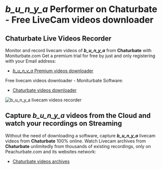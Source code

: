 # _b_u_n_y_a_ Performer on Chaturbate - Free LiveCam videos downloader

## Chaturbate Live Videos Recorder

Monitor and record livecam videos of **_b_u_n_y_a_** from **Chaturbate** with Moniturbate.com
Get a premium trial for free by just and only registering with your Email address:
* [_b_u_n_y_a_ Premium videos downloader](https://moniturbate.com/request-demo-licence-key.html)

Free livecam videos downloader - Moniturbate Software:
* [Chaturbate videos downloader](https://moniturbate.com/moniturbate-download-software.html)

![_b_u_n_y_a_ livecam videos recorder](https://peachurnet.com/templates/moniturbate-software.png)


## Capture _b_u_n_y_a_ videos from the Cloud and watch your recordings on Streaming

Without the need of downloading a software, capture **_b_u_n_y_a_** livecam videos from **Chaturbate** 100% online.
Watch Livecam archives from **Chaturbate** unlimitedly from thousands of existing recordings, only on Peachurbate.com and its websites network:
* [Chaturbate videos archives](https://peachurnet.com/)
